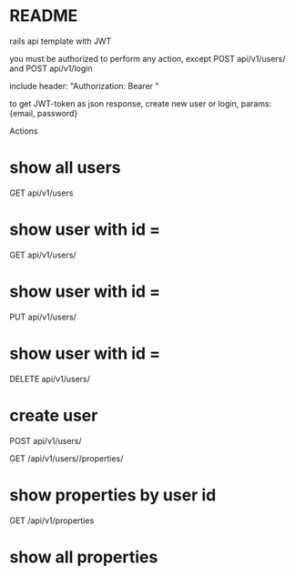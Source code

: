 # README

rails api template with JWT

you must be authorized to perform any action,
except POST api/v1/users/ and POST api/v1/login

include header:
"Authorization: Bearer <JWT-token>"

to get JWT-token as json response,
create new user or login, params: {email, password}

Actions
# show all users
GET api/v1/users
# show user with id = <id>
GET api/v1/users/<id>
# show user with id = <id>
PUT api/v1/users/<id>
# show user with id = <id>
DELETE api/v1/users/<id>
# create user
POST api/v1/users/

GET /api/v1/users/<id>/properties/
# show properties by user id
GET /api/v1/properties
# show all properties
